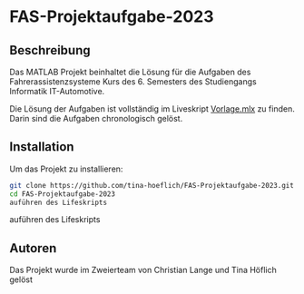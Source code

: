 # FAS-Projektaufgabe-2023

## Beschreibung

Das MATLAB Projekt beinhaltet die Lösung für die Aufgaben des Fahrerassistenzsysteme Kurs des 6. Semesters des Studiengangs Informatik IT-Automotive. 

Die Lösung der Aufgaben ist vollständig im Liveskript [Vorlage.mlx](Vorlage.mlx) zu finden. Darin sind die Aufgaben chronologisch gelöst. 

## Installation

Um das Projekt zu installieren: 
```bash
git clone https://github.com/tina-hoeflich/FAS-Projektaufgabe-2023.git
cd FAS-Projektaufgabe-2023
auführen des Lifeskripts

```
auführen des Lifeskripts

## Autoren

Das Projekt wurde im Zweierteam von Christian Lange und Tina Höflich gelöst
